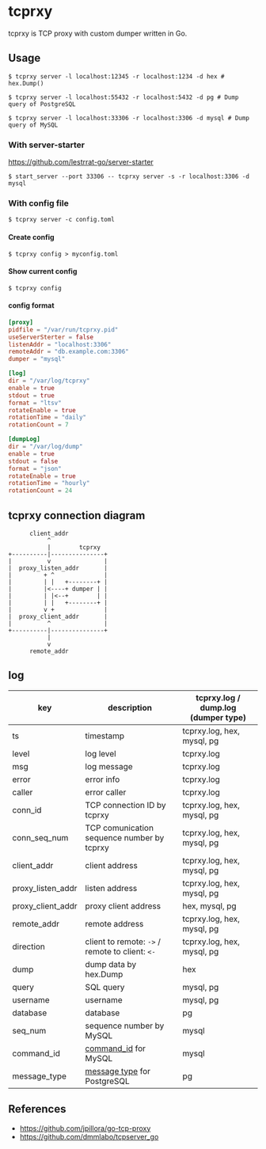 # tcprxy

tcprxy is TCP proxy with custom dumper written in Go.

## Usage

``` console
$ tcprxy server -l localhost:12345 -r localhost:1234 -d hex # hex.Dump()
```

``` console
$ tcprxy server -l localhost:55432 -r localhost:5432 -d pg # Dump query of PostgreSQL
```

``` console
$ tcprxy server -l localhost:33306 -r localhost:3306 -d mysql # Dump query of MySQL
```

### With server-starter

https://github.com/lestrrat-go/server-starter

``` console
$ start_server --port 33306 -- tcprxy server -s -r localhost:3306 -d mysql
```

### With config file

``` console
$ tcprxy server -c config.toml
```

#### Create config

``` console
$ tcprxy config > myconfig.toml
```

#### Show current config

``` console
$ tcprxy config
```

#### config format

``` toml
[proxy]
pidfile = "/var/run/tcprxy.pid"
useServerSterter = false
listenAddr = "localhost:3306"
remoteAddr = "db.example.com:3306"
dumper = "mysql"

[log]
dir = "/var/log/tcprxy"
enable = true
stdout = true
format = "ltsv"
rotateEnable = true
rotationTime = "daily"
rotationCount = 7

[dumpLog]
dir = "/var/log/dump"
enable = true
stdout = false
format = "json"
rotateEnable = true
rotationTime = "hourly"
rotationCount = 24
```

## tcprxy connection diagram

```
      client_addr
           ^
           |        tcprxy
+----------|---------------+
|          v               |
|  proxy_listen_addr       |
|         + ^              |
|         | |   +--------+ |
|         |<----+ dumper | |
|         | |<--+        | |
|         | |   +--------+ |
|         v +              |
|  proxy_client_addr       |
|          ^               |
+----------|---------------+
           |
           v
      remote_addr
```

## log

| key | description | tcprxy.log / dump.log (dumper type) |
| --- | ----------- | ----------------------------------- |
| ts | timestamp | tcprxy.log, hex, mysql, pg |
| level | log level | tcprxy.log |
| msg | log message | tcprxy.log |
| error | error info | tcprxy.log |
| caller | error caller | tcprxy.log |
| conn_id | TCP connection ID by tcprxy | tcprxy.log, hex, mysql, pg |
| conn_seq_num | TCP comunication sequence number by tcprxy | tcprxy.log, hex, mysql, pg |
| client_addr | client address | tcprxy.log, hex, mysql, pg |
| proxy_listen_addr | listen address| tcprxy.log, hex, mysql, pg |
| proxy_client_addr | proxy client address | hex, mysql, pg |
| remote_addr | remote address | tcprxy.log, hex, mysql, pg |
| direction | client to remote: `->` / remote to client: `<-` | tcprxy.log, hex, mysql, pg |
| dump | dump data by hex.Dump | hex |
| query | SQL query | mysql, pg |
| username | username | mysql, pg |
| database | database | pg |
| seq_num | sequence number by MySQL | mysql |
| command_id | [command_id](https://dev.mysql.com/doc/internals/en/com-query.html) for MySQL | mysql |
| message_type | [message type](https://www.postgresql.org/docs/current/static/protocol-overview.html#PROTOCOL-MESSAGE-CONCEPTS) for PostgreSQL | pg |

## References

- https://github.com/jpillora/go-tcp-proxy
- https://github.com/dmmlabo/tcpserver_go
